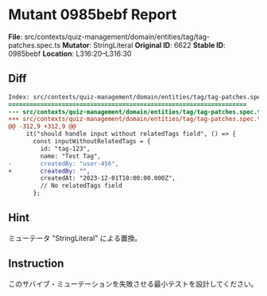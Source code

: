 # Mutant 0985bebf Report

**File**: src/contexts/quiz-management/domain/entities/tag/tag-patches.spec.ts
**Mutator**: StringLiteral
**Original ID**: 6622
**Stable ID**: 0985bebf
**Location**: L316:20–L316:30

## Diff

```diff
Index: src/contexts/quiz-management/domain/entities/tag/tag-patches.spec.ts
===================================================================
--- src/contexts/quiz-management/domain/entities/tag/tag-patches.spec.ts	original
+++ src/contexts/quiz-management/domain/entities/tag/tag-patches.spec.ts	mutated #6622
@@ -312,9 +312,9 @@
     it("should handle input without relatedTags field", () => {
       const inputWithoutRelatedTags = {
         id: "tag-123",
         name: "Test Tag",
-        createdBy: "user-456",
+        createdBy: "",
         createdAt: "2023-12-01T10:00:00.000Z",
         // No relatedTags field
       };
```

## Hint

ミューテータ "StringLiteral" による置換。

## Instruction

このサバイブ・ミューテーションを失敗させる最小テストを設計してください。

